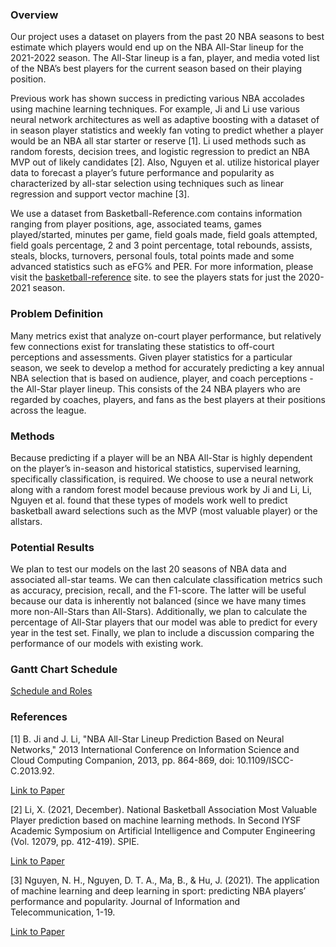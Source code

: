 ### Overview
Our project uses a dataset on players from the past 20 NBA seasons to best estimate which players would end up on the NBA All-Star lineup for the 2021-2022 season. The All-Star lineup is a fan, player, and media voted list of the NBA’s best players for the current season based on their playing position.

Previous work has shown success in predicting various NBA accolades using machine learning techniques. For example, Ji and Li use various neural network architectures as well as adaptive boosting with a dataset of in season player statistics and weekly fan voting to predict whether a player would be an NBA all star starter or reserve [1]. Li used methods such as random forests, decision trees, and logistic regression to predict an NBA MVP out of likely candidates [2]. Also, Nguyen et al. utilize historical player data to forecast a player’s future performance and popularity as characterized by all-star selection using techniques such as linear regression and support vector machine [3].

We use a dataset from Basketball-Reference.com contains information ranging from player positions, age, associated teams, games played/started, minutes per game, field goals made, field goals attempted, field goals percentage, 2 and 3 point percentage, total rebounds, assists, steals, blocks, turnovers, personal fouls, total points made and some advanced statistics such as eFG% and PER. For more information, please visit the [basketball-reference](https://www.basketball-reference.com/leagues/NBA_2021_totals.html) site.
to see the players stats for just the 2020-2021 season. 

### Problem Definition
Many metrics exist that analyze on-court player performance, but relatively few connections exist for translating these statistics to off-court perceptions and assessments. Given player statistics for a particular season, we seek to develop a method for accurately predicting a key annual NBA selection that is based on audience, player, and coach perceptions - the All-Star player lineup. This consists of the 24 NBA players who are regarded by coaches, players, and fans as the best players at their positions across the league. 

### Methods
Because predicting if a player will be an NBA All-Star is highly dependent on the player’s in-season and historical statistics, supervised learning, specifically classification, is required. We choose to use a neural network along with a random forest model because previous work by Ji and Li, Li, Nguyen et al. found that these types of models work well to predict basketball award selections such as the MVP (most valuable player) or the allstars.

### Potential Results
We plan to test our models on the last 20 seasons of NBA data and associated all-star teams. We can then calculate classification metrics such as accuracy, precision, recall, and the F1-score. The latter will be useful because our data is inherently not balanced (since we have many times more non-All-Stars than All-Stars). Additionally, we plan to calculate the percentage of All-Star players that our model was able to predict for every year in the test set. Finally, we plan to include a discussion comparing the performance of our models with existing work.

### Gantt Chart Schedule
[Schedule and Roles](https://docs.google.com/spreadsheets/d/1LuZolhejX2NLJRxYQ-LqDw4Ic4dFY-k-Nkb-kCGmC5Q/edit?usp=sharing)

### References
[1] B. Ji and J. Li, "NBA All-Star Lineup Prediction Based on Neural Networks," 2013 International Conference on Information Science and Cloud Computing Companion, 2013, pp. 864-869, doi: 10.1109/ISCC-C.2013.92.

[Link to Paper](https://ieeexplore.ieee.org/stamp/stamp.jsp?tp=&arnumber=6973701)

[2] Li, X. (2021, December). National Basketball Association Most Valuable Player prediction based on machine learning methods. In Second IYSF Academic Symposium on Artificial Intelligence and Computer Engineering (Vol. 12079, pp. 412-419). SPIE.

[Link to Paper](https://www.spiedigitallibrary.org/conference-proceedings-of-spie/12079/120791Q/National-Basketball-Association-Most-Valuable-Player-prediction-based-on-machine/10.1117/12.2623094.full?SSO=1)

[3] Nguyen, N. H., Nguyen, D. T. A., Ma, B., & Hu, J. (2021). The application of machine learning and deep learning in sport: predicting NBA players’ performance and popularity. Journal of Information and Telecommunication, 1-19.

[Link to Paper](https://www.tandfonline.com/doi/pdf/10.1080/24751839.2021.1977066?needAccess=true)
